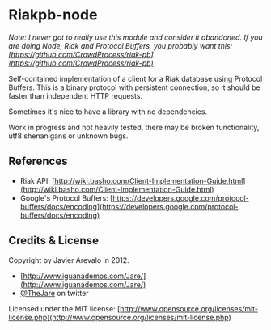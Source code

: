 # Riakpb-node

*Note: I never got to really use this module and consider it abandoned. If you are doing Node, Riak and
Protocol Buffers, you probably want this: [https://github.com/CrowdProcess/riak-pb](https://github.com/CrowdProcess/riak-pb)*

Self-contained implementation of a client for a Riak database using Protocol Buffers.
This is a binary protocol with persistent connection, so it should be faster than independent HTTP requests.

Sometimes it's nice to have a library with no dependencies.

Work in progress and not heavily tested, there may be broken functionality, utf8 shenanigans or unknown bugs.

## References

- Riak API: [http://wiki.basho.com/Client-Implementation-Guide.html](http://wiki.basho.com/Client-Implementation-Guide.html)
- Google's Protocol Buffers: [https://developers.google.com/protocol-buffers/docs/encoding](https://developers.google.com/protocol-buffers/docs/encoding)

## Credits & License
Copyright by Javier Arevalo in 2012.

- [http://www.iguanademos.com/Jare/](http://www.iguanademos.com/Jare/)
- [@TheJare](https://twitter.com/TheJare) on twitter

Licensed under the MIT license: [http://www.opensource.org/licenses/mit-license.php](http://www.opensource.org/licenses/mit-license.php)
